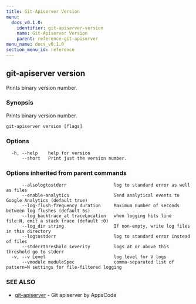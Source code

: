 ```yaml
---
title: Git-Apiserver Version
menu:
  docs_v0.1.0:
    identifier: git-apiserver-version
    name: Git-Apiserver Version
    parent: reference-git-apiserver
menu_name: docs_v0.1.0
section_menu_id: reference
---
```

## git-apiserver version

Prints binary version number.

### Synopsis

Prints binary version number.

```
git-apiserver version [flags]
```

### Options

```
  -h, --help    help for version
      --short   Print just the version number.
```

### Options inherited from parent commands

```
      --alsologtostderr                  log to standard error as well as files
      --enable-analytics                 Send analytical events to Google Analytics (default true)
      --log-flush-frequency duration     Maximum number of seconds between log flushes (default 5s)
      --log_backtrace_at traceLocation   when logging hits line file:N, emit a stack trace (default :0)
      --log_dir string                   If non-empty, write log files in this directory
      --logtostderr                      log to standard error instead of files
      --stderrthreshold severity         logs at or above this threshold go to stderr
  -v, --v Level                          log level for V logs
      --vmodule moduleSpec               comma-separated list of pattern=N settings for file-filtered logging
```

### SEE ALSO

* [git-apiserver](/docs/reference/git-apiserver/git-apiserver.md)	 - Git apiserver by AppsCode

